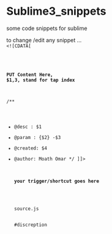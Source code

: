 # Sublime3_snippets
some code snippets for sublime 

to change /edit any snippet ... 
<code>
<snippet>
    <content><![CDATA[
    
   # <h4 >PUT Content Here, $1,3, stand for tap index </h4>
/**
* @desc : $1
*	@param : {$2} -$3
*	@created: $4 
*	@author: Moath Omar
*/
    ]]></content>
    <!-- Optional: Tab trigger to activate the snippet -->
    <tabTrigger><h4>your trigger/shortcut goes here</h4></tabTrigger>
    <!-- Optional: Scope the tab trigger will be active in -->
    <scope>source.js</scope>
    <!-- Optional: Description to show in the menu -->
    <description>#discreption</description>
</snippet>
</code>
